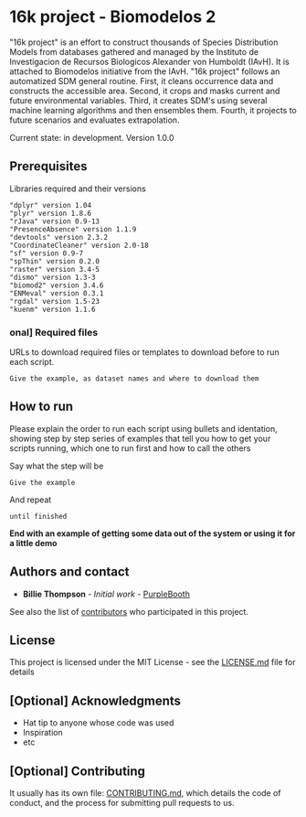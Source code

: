 # 16k project - Biomodelos 2

"16k project" is an effort to construct thousands of Species Distribution Models from databases gathered and managed by the Instituto de Investigacion de Recursos Biologicos Alexander von Humboldt (IAvH). It is attached to Biomodelos initiative from the IAvH. "16k project" follows an automatized SDM general routine. First, it cleans occurrence data and constructs the accessible area. Second, it crops and masks current and future environmental variables. Third, it creates SDM's using several machine learning algorithms and then ensembles them. Fourth, it projects to future scenarios and evaluates extrapolation.

Current state: in development. Version 1.0.0

## Prerequisites

Libraries required and their versions

```
"dplyr" version 1.04
"plyr" version 1.8.6
"rJava" version 0.9-13
"PresenceAbsence" version 1.1.9
"devtools" version 2.3.2
"CoordinateCleaner" version 2.0-18
"sf" version 0.9-7
"spThin" version 0.2.0
"raster" version 3.4-5
"dismo" version 1.3-3
"biomod2" version 3.4.6
"ENMeval" version 0.3.1
"rgdal" version 1.5-23
"kuenm" version 1.1.6
```

### onal] Required files

URLs to download required files or templates to download before to run each script.

```
Give the example, as dataset names and where to download them
```

## How to run

Please explain the order to run each script using bullets and identation, showing step by step series of examples that tell you how to get your scripts running, which one to run first and how to call the others

Say what the step will be

```
Give the example
```

And repeat

```
until finished
```

**End with an example of getting some data out of the system or using it for a little demo**

## Authors and contact

* **Billie Thompson** - *Initial work* - [PurpleBooth](https://github.com/PurpleBooth)

See also the list of [contributors](https://github.com/your/project/contributors) who participated in this project.

## License

This project is licensed under the MIT License - see the [LICENSE.md](LICENSE.md) file for details

## [Optional] Acknowledgments

* Hat tip to anyone whose code was used
* Inspiration
* etc

## [Optional] Contributing

It usually has its own file: [CONTRIBUTING.md](https://gist.github.com/PurpleBooth/b24679402957c63ec426), which details the code of conduct, and the process for submitting pull requests to us.
